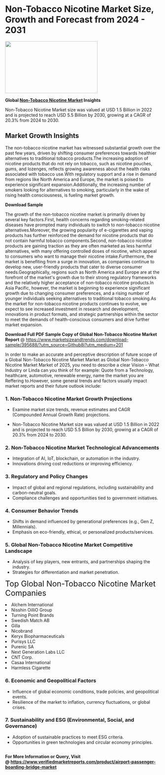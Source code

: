 <H1>Non-Tobacco Nicotine Market Size, Growth and Forecast from 2024 - 2031</H1><img class="aligncenter size-medium wp-image-584254" src="https://thirdeyenews.in/wp-content/uploads/2024/09/Global-Market-Research-300x168.jpeg" alt="" width="300" height="168" /><p><strong>Global&nbsp;<a href="https://www.marketsizeandtrends.com/download-sample/395688/?utm_source=Github8j?utm_medium=201">Non-Tobacco Nicotine Market</a> Insights</strong></p><p>Non-Tobacco Nicotine Market size was valued at USD 1.5 Billion in 2022 and is projected to reach USD 5.5 Billion by 2030, growing at a CAGR of 20.3% from 2024 to 2030.</p><p><h2>Market Growth Insights</h2> <p>The non-tobacco nicotine market has witnessed substantial growth over the past few years, driven by shifting consumer preferences towards healthier alternatives to traditional tobacco products.The increasing adoption of nicotine products that do not rely on tobacco, such as nicotine pouches, gums, and lozenges, reflects growing awareness about the health risks associated with tobacco use.With regulatory support and a rise in demand from regions like North America and Europe, the market is poised to experience significant expansion.Additionally, the increasing number of smokers looking for alternatives to smoking, particularly in the wake of rising health consciousness, is fueling market growth.</p> <p><strong>Download Sample</strong></p> <p>The growth of the non-tobacco nicotine market is primarily driven by several key factors.First, health concerns regarding smoking-related diseases have prompted many individuals to switch to non-tobacco nicotine alternatives.Moreover, the growing popularity of e-cigarettes and vaping products has further reinforced the demand for nicotine products that do not contain harmful tobacco components.Second, non-tobacco nicotine products are gaining traction as they are often marketed as less harmful alternatives, with many offering controlled doses of nicotine, which appeal to consumers who want to manage their nicotine intake.Furthermore, the market is benefiting from a surge in innovation, as companies continue to develop new, user-friendly products that cater to diverse consumer needs.Geographically, regions such as North America and Europe are at the forefront of the market's growth due to their strong regulatory frameworks and the relatively higher acceptance of non-tobacco nicotine products.In Asia Pacific, however, the market is beginning to experience significant growth due to changing consumer preferences, and a rising number of younger individuals seeking alternatives to traditional tobacco smoking.As the market for non-tobacco nicotine products continues to evolve, we expect to see increased investment in research and development, innovations in product formats, and strategic partnerships within the sector to meet the demands of health-conscious consumers and drive further market expansion.</p> <p><span class=""><strong>Download Full PDF Sample Copy of Global Non-Tobacco Nicotine Market Report</strong> @ <a href="https://www.marketsizeandtrends.com/download-sample/395688/?utm_source=Github8j?utm_medium=201" target="_blank">https://www.marketsizeandtrends.com/download-sample/395688/?utm_source=Github8j?utm_medium=201</a></span></p><p>In order to make an accurate and perceptive description of future scope of a Global&nbsp;Non-Tobacco Nicotine Market Market as Global&nbsp;Non-Tobacco Nicotine Market Market of 2025, you need to describe a clear Vision &ndash; What Industry or Linda can you think of for example: Quote from a Technology, healthcare, automotive, renewable energy, name the market you are Reffering to.However, some general trends and factors usually impact market reports and their future outlook include:</p><h3>1.&nbsp;<strong>Non-Tobacco Nicotine Market Growth Projections</strong></h3><ul><li>Examine market size trends, revenue estimates and CAGR (Compounded Annual Growth Rate) projections.</li><li><p>Non-Tobacco Nicotine Market size was valued at USD 1.5 Billion in 2022 and is projected to reach USD 5.5 Billion by 2030, growing at a CAGR of 20.3% from 2024 to 2030.</p></li></ul><h3>2.&nbsp;<strong>Non-Tobacco Nicotine Market Technological Advancements</strong></h3><ul><li>Integration of AI, IoT, blockchain, or automation in the industry.</li><li>Innovations driving cost reductions or improving efficiency.</li></ul><h3>3.&nbsp;<strong>Regulatory and Policy Changes</strong></h3><ul><li>Impact of global and regional regulations, including sustainability and carbon-neutral goals.</li><li>Compliance challenges and opportunities tied to government initiatives.</li></ul><h3>4.&nbsp;<strong>Consumer Behavior Trends</strong></h3><ul><li>Shifts in demand influenced by generational preferences (e.g., Gen Z, Millennials).</li><li>Emphasis on eco-friendly, ethical, or personalized products/services.</li></ul><h3>5.&nbsp;<strong>Global Non-Tobacco Nicotine Market Competitive Landscape</strong></h3><ul><li>Analysis of key players, new entrants, and partnerships shaping the industry.</li><li>Strategies for differentiation and market penetration.</li></ul><p data-pm-slice="1 1 []"><span style="color: inherit; font-family: inherit; font-size: 25px;">Top Global Non-Tobacco Nicotine Market Companies</span></p><div class="" data-test-id=""><p><li>Alchem International</li><li> Nisshin OilliO Group</li><li> Turning Point Brands</li><li> Swedish Match AB</li><li> Gilla</li><li> Nicobrand</li><li> Keryx Biopharmaceuticals</li><li> Purisys LLC</li><li> Purenic SA</li><li> Next Generation Labs LLC</li><li> CNT Corp.</li><li> Casaa International</li><li> Harmless Cigarette</li></p></div><h3>6.&nbsp;<strong>Economic and Geopolitical Factors</strong></h3><ul><li>Influence of global economic conditions, trade policies, and geopolitical events.</li><li>Resilience of the market to inflation, currency fluctuations, or global crises.</li></ul><h3>7.&nbsp;<strong>Sustainability and ESG (Environmental, Social, and Governance)</strong></h3><ul><li>Adoption of sustainable practices to meet ESG criteria.</li><li>Opportunities in green technologies and circular economy principles.</li></ul><h2><strong style="font-size: 14px;">For More Information or Query, Visit @&nbsp;</strong><a style="background-color: #ffffff; font-size: 14px;" href="https://www.marketsizeandtrends.com/report/non-tobacco-nicotine-market/" target="_blank">https://www.verifiedmarketreports.com/product/airport-passenger-boarding-bridge-market</a></h2>